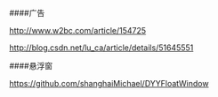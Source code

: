 ####广告

http://www.w2bc.com/article/154725

http://blog.csdn.net/lu_ca/article/details/51645551

####悬浮窗

https://github.com/shanghaiMichael/DYYFloatWindow



